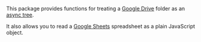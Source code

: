 This package provides functions for treating a [Google Drive](https://www.google.com/drive/) folder as an [async tree](https://weborigami.org/async-tree/interface).

It also allows you to read a [Google Sheets](https://www.google.com/sheets/about/) spreadsheet as a plain JavaScript object.
